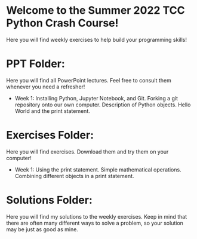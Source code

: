 # Welcome to the Summer 2022 TCC Python Crash Course!

Here you will find weekly exercises to help build your programming skills!

# PPT Folder:
Here you will find all PowerPoint lectures. Feel free to consult them whenever you need a refresher!

  - Week 1: Installing Python, Jupyter Notebook, and Git. Forking a git repository onto our own computer. Description of Python objects. Hello World and the print statement.

# Exercises Folder:
Here you will find exercises. Download them and try them on your computer!

  - Week 1: Using the print statement. Simple mathematical operations. Combining different objects in a print statement.

# Solutions Folder:
Here you will find my solutions to the weekly exercises. Keep in mind that there are often many different ways to solve a problem, so your solution may be just as good as mine.
